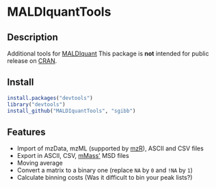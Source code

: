 # MALDIquantTools

## Description

Additional tools for [MALDIquant](http://strimmerlab.org/software/maldiquant/)
This package is **not** intended for
public release on [CRAN](http://cran.r-project.org/).

## Install

```R
install.packages("devtools")
library("devtools")
install_github("MALDIquantTools", "sgibb")
```

## Features

- Import of mzData, mzML (supported by
  [mzR](http://bioconductor.org/packages/release/bioc/html/mzR.html)), ASCII and CSV files
- Export in ASCII, CSV, [mMass'](http://www.mmass.org) MSD files
- Moving average
- Convert a matrix to a binary one (replace `NA` by `0` and `!NA` by `1`)
- Calculate binning costs (Was it difficult to bin your peak lists?)
